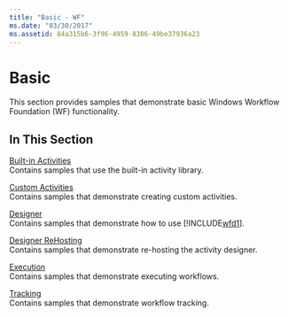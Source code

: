 ```yaml
---
title: "Basic - WF"
ms.date: "03/30/2017"
ms.assetid: 84a315b6-3f96-4959-8306-49be37936a23
---
```

# Basic
This section provides samples that demonstrate basic Windows Workflow Foundation (WF) functionality.  
  
## In This Section  
 [Built-in Activities](built-in-activities.md)  
 Contains samples that use the built-in activity library.  
  
 [Custom Activities](custom-activities.md)  
 Contains samples that demonstrate creating custom activities.  
  
 [Designer](designer.md)  
 Contains samples that demonstrate how to use [!INCLUDE[wfd1](../../../../includes/wfd1-md.md)].  
  
 [Designer ReHosting](designer-rehosting.md)  
 Contains samples that demonstrate re-hosting the activity designer.  
  
 [Execution](execution.md)  
 Contains samples that demonstrate executing workflows.
  
 [Tracking](tracking.md)  
 Contains samples that demonstrate workflow tracking.
